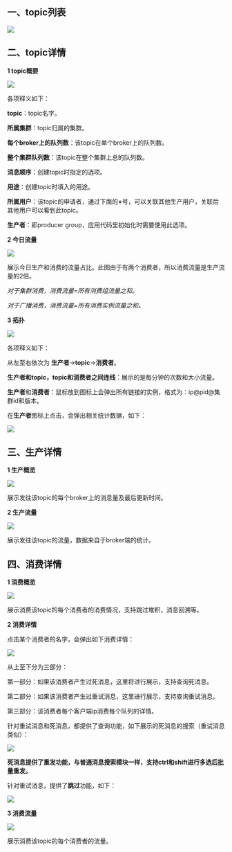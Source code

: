 ## 一、<span id="list">topic列表</span>

![](img/3.8.png)

## 二、<span id="detail">topic详情</span>

**1 topic概要**

![](img/3.0.png)

各项释义如下：

**topic**：topic名字。

**所属集群**：topic归属的集群。

**每个broker上的队列数**：该topic在单个broker上的队列数。

**整个集群队列数**：该topic在整个集群上总的队列数。

**消息顺序**：创建topic时指定的选项。

**用途**：创建topic时填入的用途。

**所属用户**：该topic的申请者，通过下面的<b>+</b>号，可以关联其他生产用户，关联后其他用户可以看到此topic。

**生产者**：即producer group，应用代码里初始化时需要使用此选项。

**2 今日流量**

![](img/3.1.png)

展示今日生产和消费的流量占比。此图由于有两个消费者，所以消费流量是生产流量的2倍。

*对于集群消费，消费流量=所有消费组流量之和。*

*对于广播消费，消费流量=所有消费实例流量之和。*

**3 拓扑**

![](img/3.2.png)

各项释义如下：

从左至右依次为 **生产者**->**topic**->**消费者**。

**生产者和topic，topic和消费者之间连线**：展示的是每分钟的次数和大小流量。

**生产者**和**消费者**：鼠标放到图标上会弹出所有链接的实例，格式为：ip@pid@集群id和版本。

在**生产者**图标上点击，会弹出相关统计数据，如下：

![](img/3.3.png)

## 三、<span id="produce">生产详情</span>

**1 生产概览**

![](img/3.4.png)

展示发往该topic的每个broker上的消息量及最后更新时间。

**2 生产流量**

![](img/3.5.png)

展示发往该topic的流量，数据来自于broker端的统计。

## 四、<span id="consume">消费详情</span>

**1 消费概览**

![](img/3.6.png)

展示消费该topic的每个消费者的消费情况，支持跳过堆积，消息回溯等。

**2 消费详情**

点击某个消费者的名字，会弹出如下消费详情：

![](img/3.9.png)

从上至下分为三部分：

第一部分：如果该消费者产生过死消息，这里将进行展示，支持查询死消息。

第二部分：如果该消费者产生过重试消息，这里进行展示，支持查询重试消息。

第三部分：该消费者每个客户端ip消费每个队列的详情。

针对重试消息和死消息，都提供了查询功能，如下展示的死消息的搜索（重试消息类似）：

![](img/5.6.png)

**死消息提供了重发功能，与普通消息搜索模块一样，支持ctrl和shift进行多选后批量重发。**

针对重试消息，提供了**跳过**功能，如下：

![](img/5.7.png)

**3 消费流量**

![](img/3.7.png)

展示消费该topic的每个消费者的流量。